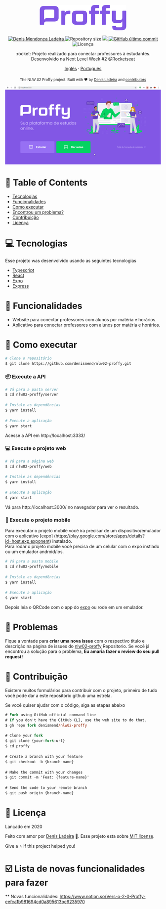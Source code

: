 <p align="center">
   <img src="./.github/logo.png" alt="Proffy" width="280"/>
</p>

<p align="center">	
   <a href="https://linkedin.com/in/denis-ladeira-814365115/">
      <img alt="Denis Mendonça Ladeira" src="https://img.shields.io/badge/-DenisLadeira-8257E5?style=flat&logo=Linkedin&logoColor=white" />
   </a>
  <img alt="Repository size" src="https://img.shields.io/github/repo-size/denismend/nlw02-proffy?color=774DD6">

  <a aria-label="Completed" href="https://nextlevelweek.com/episodios/omnistack/edicao/2">
    <img src="https://img.shields.io/badge/Proffy-NLW 2.0-8257E5?logo=data:image/png;base64,iVBORw0KGgoAAAANSUhEUgAAABAAAAAQCAMAAAAoLQ9TAAAALVBMVEVHcExxWsF0XMJzXMJxWcFsUsD///9jRrzY0u6Xh9Gsn9n39fyMecy0qd2bjNJWBT0WAAAABHRSTlMA2Do606wF2QAAAGlJREFUGJVdj1cWwCAIBLEsRU3uf9xobDH8+GZwUYi8i6ucJwrxKE+7D0G9Q4vlYqtmCSjndr4CgCgzlyFgfKfKCVO0LrPKjmiqMxGXkJwNnXskqWG+1oSM+BSwD8f29YLNjvx/OQrn+g99oQSoNmt3PgAAAABJRU5ErkJggg=="></img>
  </a>
  <a href="https://github.com/denismend/nlw-02-proffy/commits/master">
    <img alt="GitHub último commit" src="https://img.shields.io/github/last-commit/denismend/nlw02-proffy?color=774DD6">
  </a> 
  <img alt="Licença" src="https://img.shields.io/badge/license-MIT-8257E5">
</p>

<p align="center">
:rocket: Projeto realizado para conectar professores à estudantes. Desenvolvido na Next Level Week #2 @Rocketseat
</p>

<p align="center">
    <a href="README.md">Inglês</a>
    ·
    <a href="README-pt.md">Português</a>
 </p>

<div align="center">
  <sub>The NLW #2 Proffy project. Built with ❤︎ by
    <a href="https://github.com/denismend">Denis Ladeira</a> and
    <a href="https://github.com/denismend/nlw02-proffy/graphs/contributors">
      contributors
    </a>
  </sub>
</div>

<p align="center">
  <img src=".github/sample.gif">
</p>

# :pushpin: Table of Contents

* [Tecnologias](#computer-tecnologias)
* [Funcionalidades](#rocket-funcionalidades)
* [Como executar](#construction_worker-como-executar)
* [Encontrou um problema?](#bug-problemas)
* [Contribuição](#tada-contribuição)
* [Licença](#closed_book-licença)

# :computer: Tecnologias
Esse projeto was desenvolvido usando as seguintes tecnologias

* [Typescript](https://www.typescriptlang.org/)      
* [React](https://reactjs.org/)      
* [Expo](https://expo.io/)       
* [Express](https://expressjs.com/)      

# :rocket: Funcionalidades

* Website para conectar professores com alunos por matéria e horários.
* Aplicativo para conectar professores com alunos por matéria e horários.

# :construction_worker: Como executar
```bash
# Clone o repositório
$ git clone https://github.com/denismend/nlw02-proffy.git
```
### 📦 Execute a API

```bash
# Vá para a pasta server
$ cd nlw02-proffy/server

# Instale as dependências
$ yarn install

# Execute a aplicação
$ yarn start
```
Acesse a API em http://localhost:3333/

### 💻 Execute o projeto web 

```bash
# Vá para a página web
$ cd nlw02-proffy/web

# Instale as dependências
$ yarn install

# Execute a aplicação
$ yarn start
```
Vá para http://localhost:3000/ no navegador para ver o resultado.

### 📱 Execute o projeto mobile

Para executar o projeto mobile você ira precisar de um dispositivo/emulador com o aplicativo [expo] (https://play.google.com/store/apps/details?id=host.exp.exponent) instalado.
<br />
Para rodar o projeto mobile você precisa de um celular com o expo instlado ou um emulador android/ios.

```bash
# Vá para a pasta mobile
$ cd nlw02-proffy/mobile

# Instale as dependências
$ yarn install

# Execute a aplicação
$ yarn start
```
Depois leia o QRCode com o app do [expo](https://play.google.com/store/apps/details?id=host.exp.exponent) ou rode em um emulador.


# :bug: Problemas

Fique a vontade para **criar uma nova issue** com o respectivo titulo e descrição na página de issues do [nlw02-proffy](https://github.com/denismend/nlw02-Proffy/issues) Repositorio. Se você já encontrou a solução para o problema, **Eu amaria fazer o review do seu pull request!**

# :tada: Contribuição

Existem muitos formulários para contribuir com o projeto, primeiro de tudo você pode dar a este repositório github uma estrela.

Se você quiser ajudar com o código, siga as etapas abaixo

```ps
# Fork using GitHub official command line
# If you don't have the GitHub CLI, use the web site to do that.
$ gh repo fork denismend/nlw02-proffy

# Clone your fork
$ git clone {your-fork-url}
$ cd proffy

# Create a branch with your feature
$ git checkout -b {branch-name}

# Make the commit with your changes
$ git commit -m 'Feat: {feature-name}'

# Send the code to your remote branch
$ git push origin {branch-name}
```

# :closed_book: Licença

Lançado em 2020

Feito com amor por [Denis Ladeira](https://github.com/denismend) 🚀.
Esse projeto esta sobre [MIT license](./LICENSE).


Give a ⭐️ if this project helped you!

# :ballot_box_with_check: Lista de novas funcionalidades para fazer 
** Novas funcionalidades: https://www.notion.so/Vers-o-2-0-Proffy-eefca1b981694cd0a895613bc6235970
